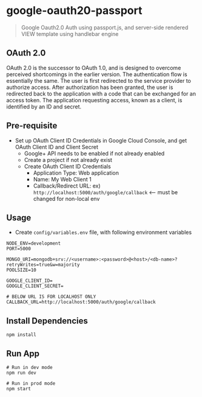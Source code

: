 # google-oauth20-passport

> Google Oauth2.0 Auth using passport.js, and server-side rendered VIEW template using handlebar engine

## OAuth 2.0
OAuth 2.0 is the successor to OAuth 1.0, and is designed to overcome perceived shortcomings in the earlier version. The authentication flow is essentially the same. The user is first redirected to the service provider to authorize access. After authorization has been granted, the user is redirected back to the application with a code that can be exchanged for an access token. The application requesting access, known as a client, is identified by an ID and secret.

## Pre-requisite
- Set up OAuth Client ID Credentials in Google Cloud Console, and get OAuth Client ID and Client Secret
  - Google+ API needs to be enabled if not already enabled
  - Create a project if not already exist
  - Create OAuth Client ID Credentials
    - Application Type: Web application
    - Name: My Web Client 1
    - Callback/Redirect URL: ex) `http://localhost:5000/auth/google/callback`   <-- must be changed for non-local env

## Usage

- Create `config/variables.env` file, with following environment variables
```
NODE_ENV=development
PORT=5000

MONGO_URI=mongodb+srv://<username>:<password>@<host>/<db-name>?retryWrites=true&w=majority
POOLSIZE=10

GOOGLE_CLIENT_ID=
GOOGLE_CLIENT_SECRET=

# BELOW URL IS FOR LOCALHOST ONLY
CALLBACK_URL=http://localhost:5000/auth/google/callback
```

## Install Dependencies
```
npm install
```

## Run App
```
# Run in dev mode
npm run dev

# Run in prod mode
npm start
```